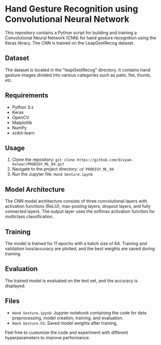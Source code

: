 # Hand Gesture Recognition using Convolutional Neural Network

This repository contains a Python script for building and training a Convolutional Neural Network (CNN) for hand gesture recognition using the Keras library. The CNN is trained on the LeapGestRecog dataset.

## Dataset
The dataset is located in the "leapGestRecog" directory. It contains hand gesture images divided into various categories such as palm, fist, thumb, etc.

## Requirements
- Python 3.x
- Keras
- OpenCV
- Matplotlib
- NumPy
- scikit-learn

## Usage
1. Clone the repository: `git clone https://github.com/divyam-kalwar/PRODIGY_ML_04.git`
2. Navigate to the project directory: `cd PRODIGY_ML_04`
3. Run the Jupyter file: `Hand Gesture.ipynb`

## Model Architecture
The CNN model architecture consists of three convolutional layers with activation functions (ReLU), max-pooling layers, dropout layers, and fully connected layers. The output layer uses the softmax activation function for multiclass classification.

## Training
The model is trained for 11 epochs with a batch size of 64. Training and validation loss/accuracy are plotted, and the best weights are saved during training.

## Evaluation
The trained model is evaluated on the test set, and the accuracy is displayed.

## Files
- `Hand Gesture.ipynb`: Jupyter notebook containing the code for data preprocessing, model creation, training, and evaluation.
- `Hand Gesture.h5`: Saved model weights after training.

Feel free to customize the code and experiment with different hyperparameters to improve performance.

